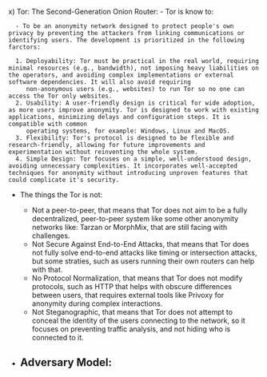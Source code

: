 x) Tor: The Second-Generation Onion Router:
    - Tor is know to:
    
      - To be an anonymity network designed to protect people's own privacy by preventing the attackers from linking communications or identifying users. The development is prioritized in the following farctors:
      
      1. Deployability: Tor must be practical in the real world, requiring minimal resources (e.g., bandwidth), not imposing heavy liabilities on the operators, and avoiding complex implementations or external software dependencies. It will also avoid requiring 
         non-anonymous users (e.g., websites) to run Tor so no one can access the Tor only websites.
      2. Usability: A user-friendly design is critical for wide adoption, as more users improve anonymity. Tor is designed to work with existing applications, minimizing delays and configuration steps. It is compatible with common
         operating systems, for example: Windows, Linux and MacOS.
      3. Flexibility: Tor's protocol is designed to be flexible and research-friendly, allowing for future improvements and experimentation without reinventing the whole system.
      4. Simple Design: Tor focuses on a simple, well-understood design, avoiding unnecessary complexities. It incorporates well-accepted techniques for anonymity without introducing unproven features that could complicate it's security.

   - The things the Tor is not:
     
      - Not a peer-to-peer, that means that Tor does not aim to be a fully decentralized, peer-to-peer system like some other anonymity networks like: Tarzan or MorphMix, that are still facing with challenges.
      - Not Secure Against End-to-End Attacks, that means that Tor does not fully solve end-to-end attacks like timing or intersection attacks, but some straties, such as users running their own routers can help with that.
      - No Protocol Normalization, that means that Tor does not modify protocols, such as HTTP that helps with obscure differences between users, that requires external tools like Privoxy for anonymity during complex interactions.
      - Not Steganographic, that means that Tor does not attempt to conceal the identity of the users connecting to the network, so it focuses on preventing traffic analysis, and not hiding who is connected to it.

  - Adversary Model:
     - 
